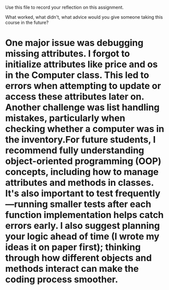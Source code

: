 Use this file to record your reflection on this assignment. 

What worked, what didn't, what advice would you give someone taking this course in the future?
# One major issue was debugging missing attributes. I forgot to initialize attributes like price and os in the Computer class. This led to errors when attempting to update or access these attributes later on. Another challenge was list handling mistakes, particularly when checking whether a computer was in the inventory.For future students, I recommend fully understanding object-oriented programming (OOP) concepts, including how to manage attributes and methods in classes. It's also important to test frequently—running smaller tests after each function implementation helps catch errors early. I also suggest planning your logic ahead of time (I wrote my ideas it on paper first); thinking through how different objects and methods interact can make the coding process smoother. 